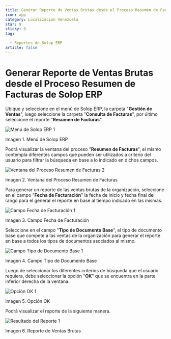 ```yaml
---
title: Generar Reporte de Ventas Brutas desde el Proceso Resumen de Facturas de Solop ERP
icon: app
category: Localización Venezuela
star: 9
sticky: 9
tag:

  - Reportes de Solop ERP
article: false
---
```


**Generar Reporte de Ventas Brutas desde el Proceso Resumen de Facturas de Solop ERP**
===================

Ubique y seleccione en el menú de Solop ERP, la carpeta "**Gestión de Ventas**", luego seleccione la carpeta "**Consulta de Facturas**", por último seleccione el reporte "**Resumen de Facturas**".

![Menú de Solop ERP 1](/assets/img/docs/lve/report/gross-sales-report/resources/menu1.png)

Imagen 1. Menú de Solop ERP

Podrá visualizar la ventana del proceso "**Resumen de Facturas**", el mismo contempla diferentes campos que pueden ser utilizados a criterio del usuario para filtrar la búsqueda en base a lo indicado en dichos campos.

![Ventana del Proceso Resumen de Facturas 2](/assets/img/docs/lve/report/gross-sales-report/resources/vent2.png)

Imagen 2. Ventana del Proceso Resumen de Facturas

Para generar un reporte de las ventas brutas de la organización, seleccione en el campo "**Fecha de Facturación**" la fecha de inicio y fecha final del rango para el generar el reporte en base al tiempo indicado en las mismas.

![Campo Fecha de Facturación 1](/assets/img/docs/lve/report/gross-sales-report/resources/rango-fecha1.png)

Imagen 3. Campo Fecha de Facturación

Seleccione en el campo "**Tipo de Documento Base**", el tipo de documento base que compete a las ventas de la organización para generar el reporte en base a todos los tipos de documentos asociados al mismo.

![Campo Tipo de Documento Base 1](/assets/img/docs/lve/report/gross-sales-report/resources/tipo-documento-base1.png)

Imagen 4. Campo Tipo de Documento Base

Luego de seleccionar los diferentes criterios de búsqueda que el usuario requiera, debe seleccionar la opción "**OK**" que se encuentra en la parte inferior derecha de la ventana.

![Opción OK 1](/assets/img/docs/lve/report/gross-sales-report/resources/opcionOK1.png)

Imagen 5. Opción OK

Podrá visualizar el reporte de la siguiente manera.

![Resultado del Reporte 1](/assets/img/docs/lve/report/gross-sales-report/resources/resultado1.png)

Imagen 6. Reporte de Ventas Brutas